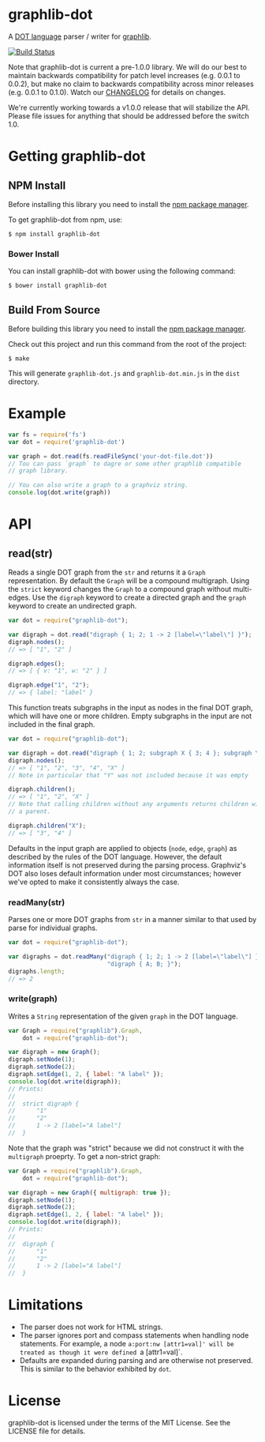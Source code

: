 # graphlib-dot

A [DOT language](http://www.graphviz.org/content/dot-language) parser / writer for [graphlib](https://github.com/cpettitt/graphlib).

[![Build Status](https://secure.travis-ci.org/cpettitt/graphlib-dot.png)](http://travis-ci.org/cpettitt/graphlib-dot)

Note that graphlib-dot is current a pre-1.0.0 library. We will do our best to
maintain backwards compatibility for patch level increases (e.g. 0.0.1 to
0.0.2), but make no claim to backwards compatibility across minor releases (e.g.
0.0.1 to 0.1.0). Watch our [CHANGELOG](CHANGELOG.md) for details on changes.

We're currently working towards a v1.0.0 release that will stabilize the API.
Please file issues for anything that should be addressed before the switch 1.0.

# Getting graphlib-dot

## NPM Install

Before installing this library you need to install the [npm package manager].

To get graphlib-dot from npm, use:

    $ npm install graphlib-dot

### Bower Install

You can install graphlib-dot with bower using the following command:

    $ bower install graphlib-dot

## Build From Source

Before building this library you need to install the [npm package manager].

Check out this project and run this command from the root of the project:

    $ make

This will generate `graphlib-dot.js` and `graphlib-dot.min.js` in the `dist` directory.

# Example

``` js
var fs = require('fs')
var dot = require('graphlib-dot')

var graph = dot.read(fs.readFileSync('your-dot-file.dot'))
// Tou can pass `graph` to dagre or some other graphlib compatible
// graph library.

// You can also write a graph to a graphviz string.
console.log(dot.write(graph))
```

# API

## read(str)

Reads a single DOT graph from the `str` and returns it a `Graph`
representation. By default the `Graph` will be a compound multigraph. Using the
`strict` keyword changes the `Graph` to a compound graph without multi-edges.
Use the `digraph` keyword to create a directed graph and the `graph` keyword to
create an undirected graph.

```js
var dot = require("graphlib-dot");

var digraph = dot.read("digraph { 1; 2; 1 -> 2 [label=\"label\"] }");
digraph.nodes();
// => [ "1", "2" ]

digraph.edges();
// => [ { v: "1", w: "2" } ]

digraph.edge("1", "2");
// => { label: "label" }
```

This function treats subgraphs in the input as nodes in the final DOT graph,
which will have one or more children. Empty subgraphs in the input are not
included in the final graph.

```js
var dot = require("graphlib-dot");

var digraph = dot.read("digraph { 1; 2; subgraph X { 3; 4 }; subgraph Y {} }");
digraph.nodes();
// => [ "1", "2", "3", "4", "X" ]
// Note in particular that "Y" was not included because it was empty

digraph.children();
// => [ "1", "2", "X" ]
// Note that calling children without any arguments returns children without
// a parent.

digraph.children("X");
// => [ "3", "4" ]
```

Defaults in the input graph are applied to objects (`node`, `edge`, `graph`) as
described by the rules of the DOT language. However, the default information
itself is not preserved during the parsing process. Graphviz's DOT also loses
default information under most circumstances; however we've opted to make it
consistently always the case.

### readMany(str)

Parses one or more DOT graphs from `str` in a manner similar to that used
by parse for individual graphs.

```js
var dot = require("graphlib-dot");

var digraphs = dot.readMany("digraph { 1; 2; 1 -> 2 [label=\"label\"] }\n" +
                            "digraph { A; B; }");
digraphs.length;
// => 2
```

### write(graph)

Writes a `String` representation of the given `graph` in the DOT language.

```js
var Graph = require("graphlib").Graph,
    dot = require("graphlib-dot");

var digraph = new Graph();
digraph.setNode(1);
digraph.setNode(2);
digraph.setEdge(1, 2, { label: "A label" });
console.log(dot.write(digraph));
// Prints:
//
//  strict digraph {
//      "1"
//      "2"
//      1 -> 2 [label="A label"]
//  }
```

Note that the graph was "strict" because we did not construct it with the `multigraph` proeprty. To get a non-strict graph:

```js
var Graph = require("graphlib").Graph,
    dot = require("graphlib-dot");

var digraph = new Graph({ multigraph: true });
digraph.setNode(1);
digraph.setNode(2);
digraph.setEdge(1, 2, { label: "A label" });
console.log(dot.write(digraph));
// Prints:
//
//  digraph {
//      "1"
//      "2"
//      1 -> 2 [label="A label"]
//  }
```

# Limitations

* The parser does not work for HTML strings.
* The parser ignores port and compass statements when handling node statements.
  For example, a node `a:port:nw [attr1=val]' will be treated as though it were
  defined `a [attr1=val]`.
* Defaults are expanded during parsing and are otherwise not preserved. This is
  similar to the behavior exhibited by `dot`.

# License

graphlib-dot is licensed under the terms of the MIT License. See the LICENSE file
for details.

[npm package manager]: http://npmjs.org/

